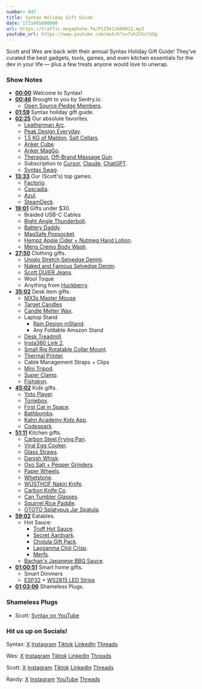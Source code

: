 ```yaml
---
number: 847
title: Syntax Holiday Gift Guide
date: 1731495600000
url: https://traffic.megaphone.fm/FSI9412600012.mp3
youtube_url: https://www.youtube.com/watch?v=7uh2ChvlbQg
---
```

	
Scott and Wes are back with their annual Syntax Holiday Gift Guide! They’ve curated the best gadgets, tools, games, and even kitchen essentials for the dev in your life — plus a few treats anyone would love to unwrap.

### Show Notes

* **[00:00](#t=00:00)** Welcome to Syntax!
* **[00:46](#t=00:46)** Brought to you by Sentry.io.
    * [Open Source Pledge Members](https://opensourcepledge.com/members/).
* **[01:59](#t=01:59)** Syntax holiday gift guide.
* **[02:25](#t=02:25)** Our absolute favorites.
    * [Leatherman Arc](https://amzn.to/3NCxBOE).
    * [Peak Design Everyday](https://amzn.to/4eSis84).
    * [1.5 KG of Maldon](https://amzn.to/3BVE194), [Salt Cellars](https://amzn.to/48eDKu7).
    * [Anker Cube](https://amzn.to/4fhBNiV).
    * [Anker MagGo](https://amzn.to/48VbCfW).
    * [Theragun](https://amzn.to/3UfSses), [Off-Brand Massage Gun](https://amzn.to/4dYOPke).
    * Subscription to [Cursor](https://www.cursor.com/), [Claude](https://claude.ai/), [ChatGPT](https://chatgpt.com/).
    * [Syntax Swag](https://sentry.shop/).
* **[13:33](#t=13:33)** Our (Scott's) top games.
    * [Factorio](https://store.steampowered.com/app/427520/Factorio/).
    * [Cascadia](https://amzn.to/3AhtrZt).
    * [Azul](https://amzn.to/48fmqoA).
    * [SteamDeck](https://store.steampowered.com/steamdeck).
* **[19:01](#t=19:01)** Gifts under $30.
    * Braided USB-C Cables
    * [Right Angle Thunderbolt](https://amzn.to/4exv7w2).
    * [Battery Daddy](https://amzn.to/3YAJ6N7).
    * [MagSafe Popsocket](https://www.amazon.com/PopSockets-Compatible-Included-Wireless-Charging/dp/B0CDFCWYNT/?tag=leveluptuts01-20).
    * [Hempz Apple Cider + Nutmeg Hand Lotion](https://www.amazon.ca/Limited-Nutmeg-Herbal-Moisturizing-Lotion/dp/B0CCQV56HH?tag=webo080-20).
    * [Mens Cremo Body Wash](https://amzn.to/3YxHq6L).
* **[27:50](#t=27:50)** Clothing gifts.
    * [Uniqlo Stretch Selvedge Denim](https://www.uniqlo.com/us/en/men/bottoms/jeans/selvedge).
    * [Naked and Famous Selvedge Denim](https://www.nakedandfamousdenim.com/).
    * [Scott DU/ER Jeans](https://shopduer.com/collections/mens-stretch-jeans).
    * Wool Toque
    * Anything from [Huckberry](https://huckberry.com/).
* **[35:02](#t=35:02)** Desk item gifts.
    * [MX3s Master Mouse](https://www.logitech.com/en-us/products/mice/mx-master-3s.html)
    * [Target Candles](https://www.target.com/p/7oz-navy-exterior-painted-glass-with-glass-lid-introvert-candle-blue-opalhouse-8482/-/A-87674088#lnk=sametab)
    * [Candle Melter Wax](https://www.amazon.ca/gp/product/B0BZ7ZDVRW/?tag=webo080-20).
    * Laptop Stand
        * [Rain Design mStand](https://www.raindesigninc.com/mstand.html).
        * Any Foldable Amazon Stand
    * [Desk Treadmill](https://amzn.to/3NBKJDI).
    * [Insta360 Link 2](https://www.insta360.com/product/insta360-link2).
    * [Small Rig Rotatable Collar Mount](https://amzn.to/3Ulk1TD).
    * [Thermal Printer](https://amzn.to/4dVx1Gr).
    * Cable Management Straps + Clips
    * [Mini Tripod](https://amzn.to/3AcMvIr).
    * [Super Clamp](https://amzn.to/4dYeXMb).
    * [Fishskyn](https://fishskyn.com/).
* **[45:02](#t=45:02)** Kids gifts.
    * [Yoto Player](https://amzn.to/4dYeXMb).
    * [Toniebox](https://amzn.to/3A9RWb0).
    * [First Cat in Space](https://amzn.to/3YeYGfU).
    * [Bathbombs](https://amzn.to/48NhUxT).
    * [Kahn Academy Kids App](https://learn.khanacademy.org/khan-academy-kids/).
    * [Codespark](https://codespark.com/).
* **[51:11](#t=51:11)** Kitchen gifts.
    * [Carbon Steel Frying Pan](https://amzn.to/3UiTXIY).
    * [Viral Egg Cooker](https://amzn.to/3Yw3sXH).
    * [Glass Straws](https://amzn.to/4f5u7QM).
    * [Danish Whisk](https://amzn.to/4hfryNG).
    * [Oxo Salt + Pepper Grinders](https://amzn.to/3YflmfZ).
    * [Paper Wheels](https://amzn.to/4fflVNO).
    * [Whetstone](https://amzn.to/3UkCsIl).
    * [WÜSTHOF Nakiri Knife](https://amzn.to/4ffmqHG).
    * [Carbon Knife Co](https://carbonknifeco.com/).
    * [Can Tumbler Glasses](https://amzn.to/4hc5jIv).
    * [Squirrel Rice Paddle](https://amzn.to/3Yyq4qw).
    * [OTOTO Splatypus Jar Spatula](https://amzn.to/48lR6ou).
* **[59:02](#t=59:02)** Eatables.
    * Hot Sauce:
        * [Truff Hot Sauce](https://amzn.to/4dRHeUB).
        * [Secret Aardvark](https://amzn.to/4e2eoRk).
        * [Cholula Gift Pack](https://amzn.to/4he7Phq).
        * [Laoganma Chili Crisp](https://amzn.to/3YyBb2Q).
        * [Merfs](https://amzn.to/40gtj7g).
    * [Bachan's Japanese BBQ Sauce](https://amzn.to/3NzcPPZ).
* **[01:00:51](#t=01:00:51)** Smart home gifts.
    * Smart Dimmers
    * [ESP32](https://www.espressif.com/en/products/socs/esp32) + [WS2815 LED Strips](https://www.aliexpress.com/item/32961181562.html)
* **[01:03:06](#t=01:03:06)** Shameless Plugs.


### Shameless Plugs

- Scott: [Syntax on YouTube](www.youtube.com/@syntaxfm)


### Hit us up on Socials!

Syntax: [X](https://twitter.com/syntaxfm) [Instagram](https://www.instagram.com/syntax_fm/) [Tiktok](https://www.tiktok.com/@syntaxfm) [LinkedIn](https://www.linkedin.com/company/96077407/admin/feed/posts/) [Threads](https://www.threads.net/@syntax_fm)

Wes: [X](https://twitter.com/wesbos) [Instagram](https://www.instagram.com/wesbos/) [Tiktok](https://www.tiktok.com/@wesbos) [LinkedIn](https://www.linkedin.com/in/wesbos/) [Threads](https://www.threads.net/@wesbos)

Scott: [X](https://twitter.com/stolinski) [Instagram](https://www.instagram.com/stolinski/) [Tiktok](https://www.tiktok.com/@stolinski) [LinkedIn](https://www.linkedin.com/in/stolinski/) [Threads](https://www.threads.net/@stolinski)

Randy: [X](https://twitter.com/randyrektor) [Instagram](https://www.instagram.com/randyrektor/) [YouTube](https://www.youtube.com/@randyrektor) [Threads](https://www.threads.net/@randyrektor)